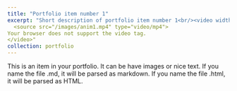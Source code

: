 ```yaml
---
title: "Portfolio item number 1"
excerpt: "Short description of portfolio item number 1<br/><video width="320" height="240" controls>
  <source src="/images/anim1.mp4" type="video/mp4">
Your browser does not support the video tag.
</video>"
collection: portfolio
---
```


This is an item in your portfolio. It can be have images or nice text. If you name the file .md, it will be parsed as markdown. If you name the file .html, it will be parsed as HTML. 
